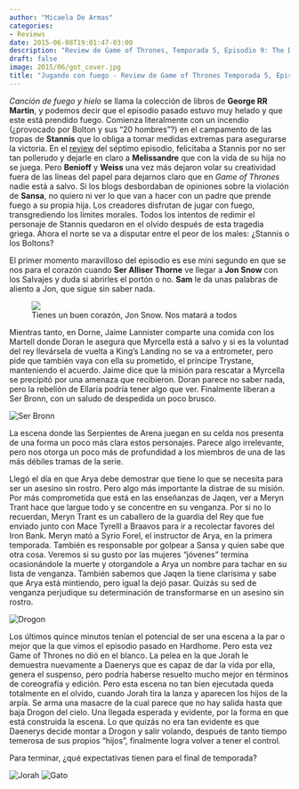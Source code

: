 ```yaml
---
author: "Micaela De Armas"
categories:
- Reviews
date: 2015-06-08T19:01:47-03:00
description: "Review de Game of Thrones, Temporada 5, Episodio 9: The Dance of Drangons"
draft: false
image: 2015/06/got_cover.jpg
title: "Jugando con fuego - Review de Game of Thrones Temporada 5, Episodio 9"
---
```



*Canción de fuego y hielo* se llama la colección de libros de **George RR Martin**, y podemos decir que el episodio pasado estuvo muy helado y que este está prendido fuego. 
Comienza literalmente con un incendio (¿provocado por Bolton y sus “20 hombres”?) en el campamento de las tropas de **Stannis** que lo obliga a tomar medidas extremas para asegurarse la victoria.  En el [review](http://balancenegativo.com/blog/2015/05/25/justicia-divina-review-got/)
 del séptimo episodio, felicitaba a Stannis por no ser tan pollerudo y dejarle en claro a **Melissandre** que con la vida de su hija no se juega. Pero **Benioff** y **Weiss** una vez más dejaron volar su creatividad fuera de las líneas del papel para dejarnos claro que en *Game of Thrones* nadie está a salvo. Si los blogs desbordaban de opiniones sobre la violación de **Sansa**, no quiero ni ver lo que van a hacer con un padre que prende fuego a su propia hija. Los creadores disfrutan de jugar con fuego, transgrediendo los límites morales. Todos los intentos de redimir el personaje de Stannis quedaron en el olvido después de esta tragedia griega. Ahora el norte se va a disputar entre el peor de los males: ¿Stannis o los Boltons?

El primer momento maravilloso del episodio es ese mini segundo en que se nos para el corazón cuando **Ser Alliser Thorne** ve llegar a **Jon Snow** con los Salvajes y duda si abrirles el portón o no. **Sam** le da unas palabras de aliento a Jon, que sigue sin saber nada.

<figure>
<img src="/img/2015/06/snow_body.png" />
<figcaption>Tienes un buen corazón, Jon Snow. Nos matará a todos</figcaption>
</figure>

Mientras tanto, en Dorne, Jaime Lannister comparte una comida con los Martell donde Doran le asegura que Myrcella está a salvo y si es la voluntad del rey llevársela de vuelta a King’s Landing no se va a entrometer, pero pide que también vaya con ella su prometido, el príncipe Trystane, manteniendo el acuerdo. Jaime dice que la misión para rescatar a Myrcella se precipitó por una amenaza que recibieron. Doran parece no saber nada, pero la rebelión de Ellaria podría tener algo que ver. Finalmente liberan a Ser Bronn, con un saludo de despedida un poco brusco. 

![Ser Bronn](/img/2015/06/dorne_body.gif)

La escena donde las Serpientes de Arena juegan en su celda nos presenta de una forma un poco más clara estos personajes. Parece algo irrelevante, pero nos otorga un poco más de profundidad a los miembros de una de las más débiles tramas de la serie. 

Llegó el día en que Arya debe demostrar que tiene lo que se necesita para ser un asesino sin rostro. Pero algo más importante la distrae de su misión. Por más comprometida que está en las enseñanzas de Jaqen, ver a Meryn Trant hace que largue todo y se concentre en su venganza. 
Por si no lo recuerdan, Meryn Trant es un caballero de la guardia del Rey que fue enviado junto con Mace Tyrelll a Braavos para ir a recolectar favores del Iron Bank. Meryn mató a Syrio Forel, el instructor de Arya, en la primera temporada.  También es responsable por golpear a Sansa y quien sabe que otra cosa. Veremos si su gusto por las mujeres “jóvenes” termina ocasionándole la muerte y otorgandole a Arya un nombre para tachar en su lista de venganza. También sabemos que Jaqen la tiene clarísima y sabe que Arya está mintiendo, pero igual la dejó pasar. Quizás su sed de venganza perjudique su determinación de transformarse en un asesino sin rostro.


![Drogon](/img/2015/06/dragon_body.gif)

Los últimos quince minutos tenían el potencial de ser una escena a la par o mejor que la que vimos el episodio pasado en Hardhome. Pero esta vez Game of Thrones no dió en el blanco. La pelea en la que Jorah le demuestra nuevamente a Daenerys que es capaz de dar la vida por ella, genera el suspenso, pero podría haberse resuelto mucho mejor en términos de coreografía y edición. Pero esta escena no tan bien ejecutada queda totalmente en el olvido, cuando Jorah tira la lanza y aparecen los hijos de la arpía. Se arma una masacre de la cual parece que no hay salida hasta que baja Drogon del cielo. Una llegada esperada y evidente, por la forma en que está construida la escena. Lo que quizás no era tan evidente es que Daenerys decide montar a Drogon y salir volando, después de tanto tiempo temerosa de sus propios “hijos”, finalmente logra volver a tener el control.

Para terminar, ¿qué expectativas tienen para el final de temporada?

![Jorah](/img/2015/06/jorah_body.gif) ![Gato](/img/2015/06/gato_body.gif)




